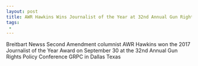 ```yaml
---
layout: post
title: AWR Hawkins Wins Journalist of the Year at 32nd Annual Gun Rights Policy Conference
tags:
 -
---
```

Breitbart Newss Second Amendment columnist AWR Hawkins won the 2017 Journalist of the Year Award on September 30 at the 32nd Annual Gun Rights Policy Conference GRPC in Dallas Texas
